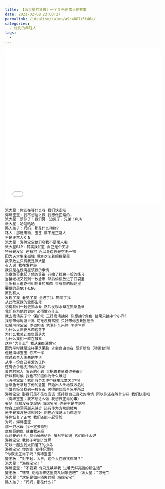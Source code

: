 ```yaml
---
title: 【派大星的独白】一个关于正常人的故事
date: 2021-02-08 23:00:27
permalink: /idealism/kaimo/a9c488745f46a/
categories:
  - 忧伤的年轻人
tags:
  - 
---
```


<!-- BV1qt411j7fV -->

<iframe src="//player.bilibili.com/player.html?bvid=BV1qt411j7fV&cid=106015992&page=1&danmaku=0&high_quality=1" allowfullscreen="true" width="100%" height="500" scrolling="no" frameborder="0" sandbox="allow-popups allow-top-navigation allow-same-origin allow-forms allow-scripts"></iframe>

```html
派大星：你还在等什么呀 我们快走吧
海绵宝宝：我不想这么做 我想做正常的…
派大星：该你了！我们另一边见了，兄弟！RUA
派大星：哈哈哈哈
路人孩子：妈妈，那是什么动物?
路人：那是废物，宝宝 那不是正常人
不是正常人X N
派大星：海绵宝宝他们夸我不是常人啦
派大星RAP：其实我知道 自己是个天才
特长是发呆 还有宅 所以身边总是空无一物
因为天才生来孤独 我喜欢闭着眼数星星
数来数去只有我是派大星 
有人说 我在发神经
我只是在做海星该做的事情
当章鱼哥拿起了他的竖笛 开始了扰民一般的练习
当蟹老板又找到一枚金币 然后偷偷放进了口袋里
当所有人追逐他们想要的东西 只有我的规划里
要做的是NOTHING
直到有人
发现了我 看见了我 走进了我 拥向了我
从此改变我的全部生活
记得我们一起去抓水母 然后发现水母在抓章鱼哥
我们身为他的邻居 必须做点什么
就去商场买了个 保护壳 正好商场抽奖 你想抽个角色 结果只抽中个小汽车
我想带你周游世界 可是没有驾照 只好带你去玩摇摇乐 
但是海绵宝宝 你也知道 我没什么头脑 笨手笨脚
为什么太阳要从西边落下
为什么我总让章鱼哥头大
为什么我们一直在被骂
这些“为什么” 我从来都没想它 
因为平时就是这样呆头呆脑 才会自由自在 没有烦恼（动画台词）
但是海绵宝宝 你不一样 
你过着令人羡慕的生活
从事一份自己喜爱的工作 
还有会永远支持你的朋友
爱你的家人 听话的小蜗 大把青春值得你去奋斗
所以有时候 我也不知道你为什么难过
（海绵宝宝：我所有的工作不就毫无意义了吗）
当章鱼哥拿起了他的竖笛 开始出人头地双收名利
当蟹老板又找到一枚金币 笑得前仰后合忘乎所以
海绵宝宝 那我们是不是也应该 坚持做自己喜欢的事情 所以你还在等什么呀 我们快走吧
（海绵宝宝：我不想这么做 我想做正常的事）
天呐 我都没有发现呐 海绵宝宝 你是不是生病啦
你身上的洞洞越来越少 还有作为方块的棱角
是不是我没把你照顾好 别担心我马上为你治疗
等你恢复了正常 我们还能一起冒险 
对吗，海绵宝宝 
那一只水母 我一定要抓到 
章鱼哥的仇 就由我来报
你想要的卡片 我也抽来给你 虽然不知道 它们有什么好
海绵宝宝 我终于考到了驾照
可以一起去找太阳落下的小岛
海绵宝宝 你的家 变得好漂亮
“你恢复正常了吗？海绵宝宝”
蟹老板：“对不起，大爷，这个人在骚扰你吗？”
派大星：“海绵宝宝！”
海绵宝宝：“不要紧 他只是嫉妒我 过着光鲜亮丽的新生活”
蟹老板：“嘿嘿 别给我来这里捣乱回家去吧”（派大星：“可是”）
派大星：“欢乐是如何消失的呢 海绵宝宝”
路人孩子：“妈妈，那是什么?”
```
